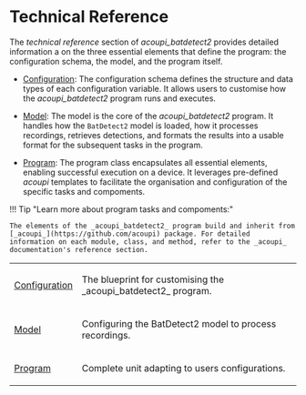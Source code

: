 # Technical Reference

The _technical reference_ section of _acoupi_batdetect2_ provides detailed information a
on the three essential elements that define the program: the configuration schema, the model, 
and the program itself.

- [Configuration](configuration.md): The configuration schema defines the structure and data types of each configuration variable. It allows users to customise how the _acoupi_batdetect2_ program runs and executes. 

- [Model](model.md): The model is the core of the _acoupi_batdetect2_ program. It handles how the `BatDetect2` model is loaded, how it processes recordings, retrieves detections, and formats the results into a usable format for the subsequent tasks in the program.

- [Program](program.md): The program class encapsulates all essential elements, enabling successful execution on a device. It leverages pre-defined _acoupi_ templates to facilitate the organisation and configuration of the specific tasks and compoments. 

!!! Tip "Learn more about program tasks and compoments:"

    The elements of the _acoupi_batdetect2_ program build and inherit from [_acoupi_](https://github.com/acoupi) package. For detailed information on each module, class, and method, refer to the _acoupi_ documentation's reference section.

<table>
  <tr>
    <td>
      <a href="configuration">Configuration</a>
    </td>
    <td>
      <p>The blueprint for customising the _acoupi_batdetect2_ program.</p>
    </td>
  </tr>
  <tr>
    <td>
      <a href="model">Model</a>
    </td>
    <td>
      <p>Configuring the BatDetect2 model to process recordings.</p>
    </td>
  </tr>
  <tr>
    <td>
      <a href="Program">Program</a>
    </td>
    <td>
      <p>Complete unit adapting to users configurations.</p>
    </td>
  </tr>
</table>
